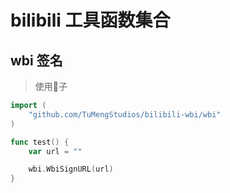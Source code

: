 # bilibili 工具函数集合

## wbi 签名

> 使用🌰子

``` go
import (
    "github.com/TuMengStudios/bilibili-wbi/wbi"
)

func test() {
    var url = ""

    wbi.WbiSignURL(url)
}
```
